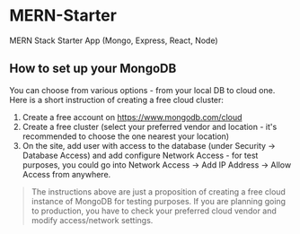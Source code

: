 # MERN-Starter
MERN Stack Starter App (Mongo, Express, React, Node)

## How to set up your MongoDB
You can choose from various options - from your local DB to cloud one. Here is a short instruction of creating a free cloud cluster:
1. Create a free account on https://www.mongodb.com/cloud
2. Create a free cluster (select your preferred vendor and location - it's recommended to choose the one nearest your location)
3. On the site, add user with access to the database (under Security -> Database Access) and add configure Network Access - for test purposes, you could go into Network Access -> Add IP Address -> Allow Access from anywhere.

> The instructions above are just a proposition of creating a free cloud instance of MongoDB for testing purposes. If you are planning going to production, you have to check your preferred cloud vendor and modify access/network settings.